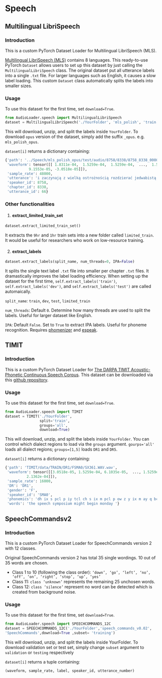 # Speech

## Multilingual LibriSpeech
### Introduction
This is a custom PyTorch Dataset Loader for Multilingual LibriSpeech (MLS).

[Multilingual LibriSpeech (MLS)](http://www.openslr.org/94/) contains 8 languages. This ready-to-use PyTorch `Dataset` allows users to set up this dataset by just calling the `MultilingualLibriSpeech` class. The original dataset put all utterance labels into a single `.txt` file. For larger languages such as English, it causes a slow label loading. This custom `Dataset` class automatically splits the labels into smaller sizes.

### Usage
To use this dataset for the first time, set `download=True`. 

```python
from AudioLoader.speech import MultilingualLibriSpeech
dataset = MultilingualLibriSpeech('./YourFolder', 'mls_polish', 'train', download=True)
```

This will download, unzip, and split the labels inside `YourFolder`. To download `opus` version of the dataset, simply add the suffix `_opus`. e.g. `mls_polish_opus`.

`dataset[i]` returns a dictionary containing:

```python
{'path': '../Speech/mls_polish_opus/test/audio/8758/8338/8758_8338_000066.opus',
 'waveform': tensor([[ 1.8311e-04,  1.5259e-04,  1.5259e-04,  ...,  1.5259e-04,
           9.1553e-05, -3.0518e-05]]),
 'sample_rate': 48000,
 'utterance': 'i zaczynają z wielką ostrożnością rozdzierać jedwabistą powłokę w tem miejscu gdzie się znajduje głowa poczwarki gdyż młoda mrówka tak jest niedołężną że nawet wykluć się ze swego więzienia nie może bez obcej pomocy wyciągnąwszy ostrożnie więźnia który jest jeszcze omotany w rodzaj pieluszki',
 'speaker_id': 8758,
 'chapter_id': 8338,
 'utterance_id': 66}
```

### Other functionalities

1. #### extract_limited_train_set
```python
dataset.extract_limited_train_set()
```
It extracts the `9hr` and `1hr` train sets into a new folder called `limited_train`. It would be useful for researchers who work on low-resource training.


2. #### extract_labels
```python
dataset.extract_labels(split_name, num_threads=0, IPA=False)
```
It splits the single text label `.txt` file into smaller per chapter `.txt` files. It dramastically improves the label loading efficiency. When setting up the dataset for the first time, `self.extract_labels('train')`, `self.extract_labels('dev')`, and `self.extract_labels('test')` are called automaically.

`split_name`: `train`, `dev`, `test`, `limited_train`

`num_threads`: Default `0`. Determine how many threads are used to split the labels. Useful for larger dataset like English.

`IPA`: Default `False`. Set to `True` to extract IPA labels. Useful for phoneme recognition. Requires [phomenizer](https://github.com/bootphon/phonemizer) and [espeak](https://github.com/espeak-ng/espeak-ng).

## TIMIT
### Introduction
This is a custom PyTorch Dataset Loader for [The DARPA TIMIT Acoustic-Phonetic Continuous Speech Corpus](https://catalog.ldc.upenn.edu/LDC93S1). This dataset can be downloaded via this [github repository](https://github.com/philipperemy/timit).
### Usage
To use this dataset for the first time, set `download=True`. 

```python
from AudioLoader.speech import TIMIT
dataset = TIMIT('./YourFolder',
                split='train',
                groups='all',
                download=True)
```

This will download, unzip, and split the labels inside `YourFolder`. You can control which dialect regions to load via the `groups` argument. `gourps='all'` loads all dialect regions; `groups=[1,5]` loads `DR1` and `DR5`.

`dataset[i]` returns a dictionary containing:

```python
{'path': 'TIMIT/data/TRAIN/DR1/FSMA0/SX361.WAV.wav',
 'waveform': tensor([[3.0518e-05, 1.5259e-04, 6.1035e-05,  ..., 1.5259e-04, 0.0000e+00,
          2.1362e-04]]),
 'sample_rate': 16000,
 'DR': 'DR1',
 'gender': 'F',
 'speaker_id': 'SMA0',
 'phonemics': 'dh ix s pcl p iy tcl ch s ix m pcl p ow z y ix m ay q bcl b iy gcl g ih n m ah n dcl d ey ',
 'words': 'the speech symposium might begin monday '}
```

## SpeechCommandsv2
### Introduction
This is a custom PyTorch Dataset Loader for SpeechCommands version 2 with 12 classes. 

Original SpeechCommands version 2 has total 35 single wordings. 10 out of 35 words are chosen.
* Class 1 to 10 (following the class order): `‘down’, ‘go’, ‘left’, ‘no’, ‘off’, ‘on’, ‘right’, ‘stop’, ‘up’, ‘yes’` 
* Class 11: `class ‘unknown’`  represents the remaining 25 unchosen words.
* Class 12: `class ‘silence’` represent no word can be detected which is created from background noise.

### Usage
To use this dataset for the first time, set `download=True`.

```python
from AudioLoader.speech import SPEECHCOMMANDS_12C
dataset = SPEECHCOMMANDS_12C('./YourFolder','speech_commands_v0.02',
'SpeechCommands',download=True ,subset= 'training')
```

This will download, unzip, and split the labels inside YourFolder. To download validation set or test set, simply change `subset` argument to `validation` or `testing` respectively

`dataset[i]` returns a tuple containing:
```python
(waveform, sample_rate, label, speaker_id, utterance_number)
```